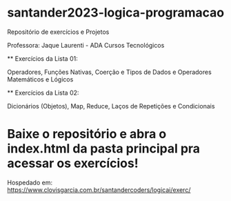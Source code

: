 # santander2023-logica-programacao
Repositório de exercícios e Projetos

Professora: Jaque Laurenti - ADA Cursos Tecnológicos

** Exercícios da Lista 01:

Operadores, Funções Nativas, Coerção e Tipos de Dados e Operadores Matemáticos e Lógicos

** Exercícios da Lista 02:

Dicionários (Objetos), Map, Reduce, Laços de Repetições e Condicionais
# Baixe o repositório e abra o index.html da pasta principal pra acessar os exercícios!

Hospedado em:
https://www.clovisgarcia.com.br/santandercoders/logicai/exerc/
